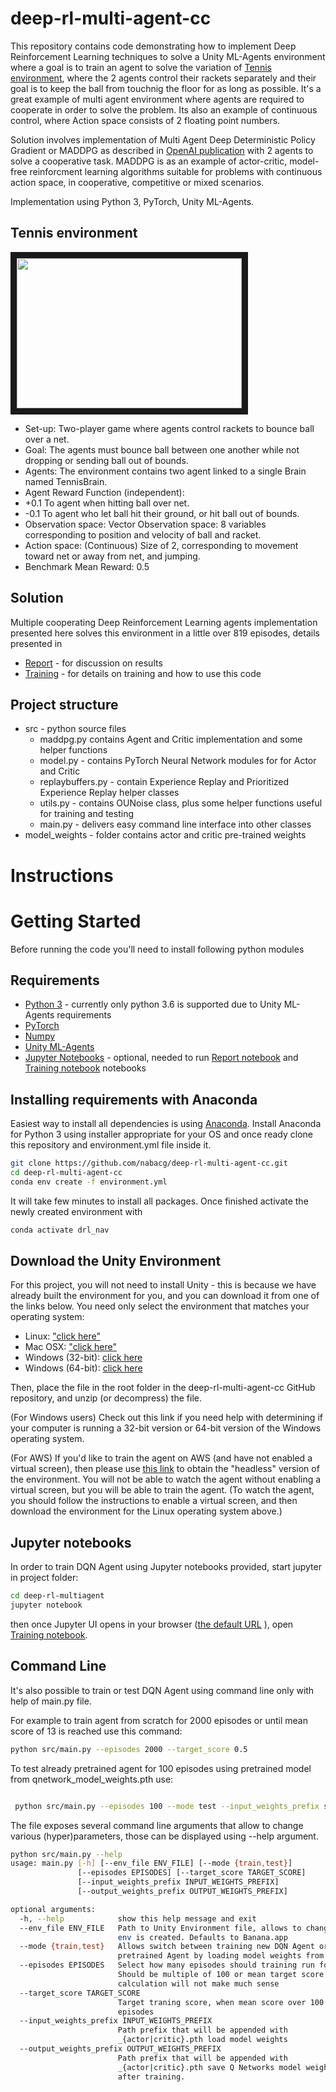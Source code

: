 # deep-rl-multi-agent-cc
This repository contains code demonstrating how to implement Deep Reinforcement Learning techniques to solve a Unity ML-Agents environment where a goal is to train an agent to solve the variation of [Tennis environment](https://github.com/Unity-Technologies/ml-agents/blob/master/docs/Learning-Environment-Examples.md#tennis), where the 2 agents control their rackets separately and their goal is to keep the ball from touchnig the floor for as long as possible. It's a great example of multi agent environment where agents are required to cooperate in order to solve the problem. Its also an example of continuous control, where Action space consists of 2 floating point numbers.

Solution involves implementation of Multi Agent Deep Deterministic Policy Gradient or MADDPG as described in [OpenAI publication](https://papers.nips.cc/paper/7217-multi-agent-actor-critic-for-mixed-cooperative-competitive-environments.pdf) with 2 agents to solve a cooperative task. MADDPG is as an example of actor-critic, model-free reinforcment learning algorithms suitable for problems with continuous action space, in  cooperative, competitive or mixed scenarios.

Implementation using Python 3, PyTorch, Unity ML-Agents.

## Tennis environment 
<img src="https://github.com/nabacg/deep-rl-multi-agent-cc/blob/master/images/tennis_env.gif?raw=true" width="360" height="240" border="10" />

- Set-up: Two-player game where agents control rackets to bounce ball over a net.
- Goal: The agents must bounce ball between one another while not dropping or sending ball out of bounds.
- Agents: The environment contains two agent linked to a single Brain named TennisBrain.
- Agent Reward Function (independent):
 - +0.1 To agent when hitting ball over net.
 - -0.1 To agent who let ball hit their ground, or hit ball out of bounds.
- Observation space: Vector Observation space: 8 variables corresponding to position and velocity of ball and racket.
- Action space: (Continuous) Size of 2, corresponding to movement toward net or away from net, and jumping.
- Benchmark Mean Reward: 0.5

## Solution 
Multiple cooperating Deep Reinforcement Learning agents implementation presented here solves this environment in a little over 819 episodes, details presented in
- [Report](Report.md) - for discussion on results
- [Training](Training.ipynb) - for details on training and how to use this code

## Project structure

- src - python source files
    - maddpg.py contains Agent and Critic implementation and some helper functions
    - model.py - contains PyTorch Neural Network modules for for Actor and Critic
    - replaybuffers.py - contain Experience Replay and Prioritized Experience Replay helper classes
    - utils.py - contains OUNoise class, plus some helper functions useful for training and testing
    - main.py - delivers easy command line interface into other classes
- model_weights - folder contains actor and critic pre-trained weights



# Instructions 

# Getting Started
Before running the code you'll need to install following python modules

## Requirements 

- [Python 3](https://www.python.org/) - currently only python 3.6 is supported due to Unity ML-Agents requirements
- [PyTorch](https://www.pytorch.org)
- [Numpy](http://www.numpy.org/)
- [Unity ML-Agents](https://github.com/Unity-Technologies/ml-agents/blob/master/docs/Installation.md) 
- [Jupyter Notebooks](https://jupyter.org/) - optional, needed to run [Report notebook](Report.ipynb) and [Training notebook](Training.ipynb) notebooks

## Installing requirements with Anaconda
Easiest way to install all dependencies is using [Anaconda](https://www.anaconda.com/distribution/). Install Anaconda for Python 3 using installer appropriate for your OS and once ready clone this repository and environment.yml file inside it.

```bash
git clone https://github.com/nabacg/deep-rl-multi-agent-cc.git
cd deep-rl-multi-agent-cc
conda env create -f environment.yml

```
It will take few minutes to install all packages. Once finished activate the newly created environment with

```bash
conda activate drl_nav
``` 

## Download the Unity Environment
For this project, you will not need to install Unity - this is because we have already built the environment for you, and you can download it from one of the links below. You need only select the environment that matches your operating system:


- Linux: ["click here"](href="https://s3-us-west-1.amazonaws.com/udacity-drlnd/P3/Tennis/Tennis_Linux.zip)
- Mac OSX: ["click here"](https://s3-us-west-1.amazonaws.com/udacity-drlnd/P3/Tennis/Tennis.app.zip)
- Windows (32-bit): [click here](https://s3-us-west-1.amazonaws.com/udacity-drlnd/P3/Tennis/Tennis_Windows_x86.zip)
- Windows (64-bit): [click here](https://s3-us-west-1.amazonaws.com/udacity-drlnd/P3/Tennis/Tennis_Windows_x86_64.zip)

Then, place the file in the root folder in the deep-rl-multi-agent-cc GitHub repository, and unzip (or decompress) the file.

(For Windows users) Check out this link if you need help with determining if your computer is running a 32-bit version or 64-bit version of the Windows operating system.

(For AWS) If you'd like to train the agent on AWS (and have not enabled a virtual screen), then please use [this link](https://s3-us-west-1.amazonaws.com/udacity-drlnd/P3/Tennis/Tennis_NoVis.zip) to obtain the "headless" version of the environment. You will not be able to watch the agent without enabling a virtual screen, but you will be able to train the agent. (To watch the agent, you should follow the instructions to enable a virtual screen, and then download the environment for the Linux operating system above.)



## Jupyter notebooks
In order to train DQN Agent using Jupyter notebooks provided, start jupyter in project folder:

```bash
cd deep-rl-multiagent
jupyter notebook 
``` 

then once Jupyter UI opens in your browser ([the default URL](http://localhost:8888/tree/) ),  open [Training notebook](Training.ipynb). 





## Command Line

It's also possible to train or test DQN Agent using command line only with help of main.py file. 

For example to train agent from scratch for 2000 episodes or until mean score of 13 is reached use this command:

```bash
python src/main.py --episodes 2000 --target_score 0.5
```

 To test already pretrained agent for 100 episodes using pretrained model from  qnetwork_model_weights.pth use: 
```bash

 python src/main.py --episodes 100 --mode test --input_weights_prefix solution_model

```

The file exposes several command line arguments that allow to change various (hyper)parameters, those can be displayed using --help argument.

```bash
python src/main.py --help
usage: main.py [-h] [--env_file ENV_FILE] [--mode {train,test}]
               [--episodes EPISODES] [--target_score TARGET_SCORE]
               [--input_weights_prefix INPUT_WEIGHTS_PREFIX]
               [--output_weights_prefix OUTPUT_WEIGHTS_PREFIX]

optional arguments:
  -h, --help            show this help message and exit
  --env_file ENV_FILE   Path to Unity Environment file, allows to change which
                        env is created. Defaults to Banana.app
  --mode {train,test}   Allows switch between training new DQN Agent or test
                        pretrained Agent by loading model weights from file
  --episodes EPISODES   Select how many episodes should training run for.
                        Should be multiple of 100 or mean target score
                        calculation will not make much sense
  --target_score TARGET_SCORE
                        Target traning score, when mean score over 100
                        episodes
  --input_weights_prefix INPUT_WEIGHTS_PREFIX
                        Path prefix that will be appended with
                        _{actor|critic}.pth load model weights
  --output_weights_prefix OUTPUT_WEIGHTS_PREFIX
                        Path prefix that will be appended with
                        _{actor|critic}.pth save Q Networks model weights
                        after training.

```
